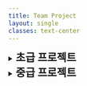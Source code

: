 ```yaml
---
title: Team Project
layout: single
classes: text-center
---
```



<details>
  <summary><strong style="font-size: 1.5em;">초급 프로젝트</strong></summary>

  <a href="https://github.com/hippo8427/how-do-i-look-report" target="_blank">How Do I Look 리포트</a><br>

</details>

<details>
  <summary><strong style="font-size: 1.5em;">중급 프로젝트</strong></summary>

  <a href="https://github.com/hippo8427/moonshot-report" target="_blank">Moonshot 리포트</a><br>

</details>


